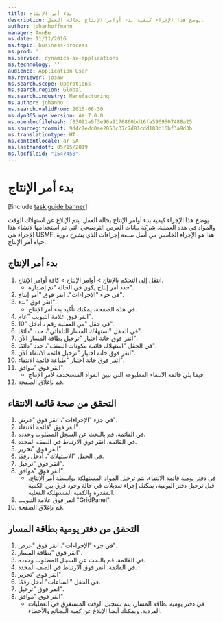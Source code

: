 ```yaml
---
title: بدء أمر الإنتاج
description: يوضح هذا الإجراء كيفية بدء أوامر الإنتاج بحالة العمل.
author: johanhoffmann
manager: AnnBe
ms.date: 11/11/2016
ms.topic: business-process
ms.prod: ''
ms.service: dynamics-ax-applications
ms.technology: ''
audience: Application User
ms.reviewer: josaw
ms.search.scope: Operations
ms.search.region: Global
ms.search.industry: Manufacturing
ms.author: johanho
ms.search.validFrom: 2016-06-30
ms.dyn365.ops.version: AX 7.0.0
ms.openlocfilehash: f83091a9f3e96a9176860bd16fa5969507488a25
ms.sourcegitcommit: 9d4c7edd0ae2053c37c7d81cdd180b16bf3a9d3b
ms.translationtype: HT
ms.contentlocale: ar-SA
ms.lasthandoff: 05/15/2019
ms.locfileid: "1547458"
---
```

# <a name="start-a-production-order"></a>بدء أمر الإنتاج

[!include [task guide banner](../../includes/task-guide-banner.md)]

يوضح هذا الإجراء كيفية بدء أوامر الإنتاج بحالة العمل. يتم الإبلاغ عن استهلاك الوقت والمواد في هذه العملية. شركة بيانات العرض التوضيحي التي تم استخدامها لإنشاء هذا الإجراء هي USMF. هذا هو الإجراء الخامس من أصل سبعة إجراءات الذي يشرح دورة حياة أمر الإنتاج.


## <a name="start-a-production-order"></a>بدء أمر الإنتاج
1. انتقل إلى التحكم بالإنتاج‬ > أوامر الإنتاج > كافة أوامر الإنتاج.
    * حدد أمر إنتاج يكون في الحالة "تم إصداره".  
2. في جزء "الإجراءات"، انقر فوق "أمر إنتاج".
3. انقر فوق "بدء".
    * في هذه الصفحة، يمكنك تأكيد بدء أمر الإنتاج.  
4. انقر فوق علامة التبويب "عام".
5. في حقل "من العملية رقم ، أدخل "10".
6. في الحقل "استهلاك المسار التلقائي"، حدد "دائمًا".
7. انقر فوق خانة اختيار "ترحيل بطاقة المسار الآن".
8. في الحقل "استهلاك قائمة مكونات الصنف"، حدد "دائمًا".
9. انقر فوق خانة اختيار "ترحيل قائمة الانتقاء الآن".
10. انقر فوق خانة اختيار "طباعة قائمة الانتقاء".
11. انقر فوق "موافق".
    * فيما يلي قائمة الانتقاء المطبوعة التي تبين المواد المستخدمة لأمر الإنتاج.  
12. قم بإغلاق الصفحة.

## <a name="validate-the-picking-list"></a>التحقق من صحة قائمة الانتقاء
1. في جزء "الإجراءات"، انقر فوق "عرض".
2. انقر فوق "قائمة الانتقاء".
3. في القائمة، قم بالبحث عن السجل المطلوب وحدده.
4. في القائمة، انقر فوق الارتباط في الصف المحدد.
5. انقر فوق "تحرير".
6. في الحقل "الاستهلاك"، أدخل رقمًا.
7. انقر فوق "ترحيل".
8. انقر فوق "موافق".
    * في دفتر يومية قائمة الانتقاء، يتم ترحيل المواد المستهلكة بواسطة أمر الإنتاج. قبل ترحيل دفتر اليومية، يمكنك إجراء تعديلات في حالة وجود فرق بين الكمية المقدرة والكمية المستهلكة الفعلية.  
9. انقر فوق علامة التبويب "GridPanel".
10. قم بإغلاق الصفحة.

## <a name="verify-the-route-card-journal"></a>التحقق من دفتر يومية بطاقة المسار
1. في جزء "الإجراءات"، انقر فوق "عرض".
2. انقر فوق "بطاقة المسار".
3. في القائمة، قم بالبحث عن السجل المطلوب وحدده.
4. في القائمة، انقر فوق الارتباط في الصف المحدد.
5. انقر فوق "تحرير".
6. في الحقل "الساعات" أدخل رقمًا.
7. انقر فوق "ترحيل".
8. انقر فوق "موافق".
    * في دفتر يومية بطاقة المسار، يتم تسجيل الوقت المستغرق في العمليات الفردية. ويمكنك أيضا الإبلاغ عن كمية البضائع والأخطاء.  
